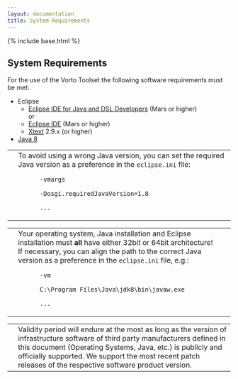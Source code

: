 ```yaml
---
layout: documentation
title: System Requirements
---
```


{% include base.html %}


## System Requirements

For the use of the Vorto Toolset the following software requirements must be met:

- Eclipse
  - [Eclipse IDE for Java and DSL Developers](http://www.eclipse.org/downloads/packages/eclipse-ide-java-and-dsl-developers/mars2) (Mars or higher)  
    or
  - [Eclipse IDE](http://www.eclipse.org/downloads/packages/release/Mars/2) (Mars or higher)
  - [Xtext](http://download.eclipse.org/modeling/tmf/xtext/updates/composite/releases/) 2.9.x (or higher)
- [Java 8](http://www.oracle.com/technetwork/java/javase/downloads/)

<table class="table table-bordered">
<tbody>
  <tr>
    <td><i class="fa fa-info-circle info-note"></td>
    <td>To avoid using a wrong Java version, you can set the required Java version as a preference in the <code>eclipse.ini</code> file:
    <code><br />
      -vmargs<br />
      -Dosgi.requiredJavaVersion=1.8<br />
      ...
    </code></td>
  </tr>
 </tbody>
</table>

<table class="table table-bordered">
<tbody>
  <tr>
    <td><i class="fa fa-info-circle info-note"></td>
    <td>Your operating system, Java installation and Eclipse installation must <strong>all</strong> have either 32bit or 64bit architecture!<br />
    If necessary, you can align the path to the correct Java version as a preference in the <code>eclipse.ini</code> file, e.g.:
    <code><br />
      -vm<br />
      C:\Program Files\Java\jdk8\bin\javaw.exe<br />
      ...
    </code></td>
  </tr>
 </tbody>
</table>

<table class="table table-bordered">
<tbody>
  <tr>
    <td><i class="fa fa-info-circle info-note"></td>
    <td>Validity period will endure at the most as long as the version of infrastructure software of third party manufacturers defined in this document (Operating Systems, Java, etc.) is publicly and officially supported. We support the most recent patch releases of the respective software product version.</td>
  </tr>
 </tbody>
</table>
